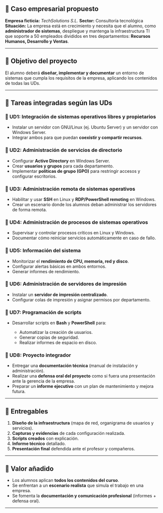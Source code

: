 ## 🏢 Caso empresarial propuesto

**Empresa ficticia:** *TechSolutions S.L.*
**Sector:** Consultoría tecnológica
**Situación:** La empresa está en crecimiento y necesita que el alumno, como **administrador de sistemas**, despliegue y mantenga la infraestructura TI que soporte a 50 empleados divididos en tres departamentos: **Recursos Humanos, Desarrollo y Ventas**.

---

## 🎯 Objetivo del proyecto

El alumno deberá **diseñar, implementar y documentar** un entorno de sistemas que cumpla los requisitos de la empresa, aplicando los contenidos de todas las UDs.

---

## 📌 Tareas integradas según las UDs

### 🔹 UD1: Integración de sistemas operativos libres y propietarios

* Instalar un servidor con GNU/Linux (ej. Ubuntu Server) y un servidor con Windows Server.
* Integrar ambos para que puedan **coexistir y compartir recursos**.

### 🔹 UD2: Administración de servicios de directorio

* Configurar **Active Directory** en Windows Server.
* Crear **usuarios y grupos** para cada departamento.
* Implementar **políticas de grupo (GPO)** para restringir accesos y configurar escritorios.

### 🔹 UD3: Administración remota de sistemas operativos

* Habilitar y usar **SSH** en Linux y **RDP/PowerShell remoting** en Windows.
* Crear un escenario donde los alumnos deban administrar los servidores de forma remota.

### 🔹 UD4: Administración de procesos de sistemas operativos

* Supervisar y controlar procesos críticos en Linux y Windows.
* Documentar cómo reiniciar servicios automáticamente en caso de fallo.

### 🔹 UD5: Información del sistema

* Monitorizar el **rendimiento de CPU, memoria, red y disco**.
* Configurar alertas básicas en ambos entornos.
* Generar informes de rendimiento.

### 🔹 UD6: Administración de servidores de impresión

* Instalar un **servidor de impresión centralizado**.
* Configurar colas de impresión y asignar permisos por departamento.

### 🔹 UD7: Programación de scripts

* Desarrollar scripts en **Bash** y **PowerShell** para:

  * Automatizar la creación de usuarios.
  * Generar copias de seguridad.
  * Realizar informes de espacio en disco.

### 🔹 UD8: Proyecto integrador

* Entregar una **documentación técnica** (manual de instalación y administración).
* Realizar una **defensa oral del proyecto** como si fuera una presentación ante la gerencia de la empresa.
* Preparar un **informe ejecutivo** con un plan de mantenimiento y mejora futura.

---

## 📂 Entregables

1. **Diseño de la infraestructura** (mapa de red, organigrama de usuarios y servicios).
2. **Capturas y evidencias** de cada configuración realizada.
3. **Scripts creados** con explicación.
4. **Informe técnico** detallado.
5. **Presentación final** defendida ante el profesor y compañeros.

---

## 🔑 Valor añadido

* Los alumnos aplican **todos los contenidos del curso**.
* Se enfrentan a un **escenario realista** que simula el trabajo en una empresa.
* Se fomenta la **documentación y comunicación profesional** (informes + defensa oral).

---

